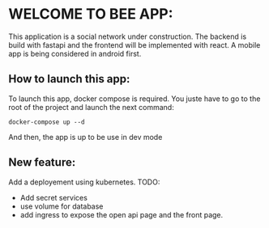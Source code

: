 # WELCOME TO BEE APP:
This application is a social network under construction.
The backend is build with fastapi and the frontend will be
implemented with react. A mobile app is being considered
in android first.

## How to launch this app:
To launch this app, docker compose is required.
You juste have to go to the root of the project and launch
the next command:
```
docker-compose up --d
```
And then, the app is up to be use in dev mode

## New feature:
Add a deployement using kubernetes.
TODO: 
- Add secret services
- use volume for database
- add ingress to expose the open api page and the front page.